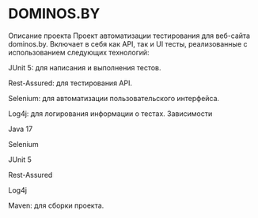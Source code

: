 # DOMINOS.BY
Описание проекта
Проект автоматизации тестирования для веб-сайта dominos.by. Включает в себя как API, так и UI тесты, реализованные с использованием следующих технологий:

JUnit 5: для написания и выполнения тестов.

Rest-Assured: для тестирования API.

Selenium: для автоматизации пользовательского интерфейса.

Log4j: для логирования информации о тестах.
Зависимости

Java 17

Selenium

JUnit 5

Rest-Assured

Log4j

Maven: для сборки проекта.
